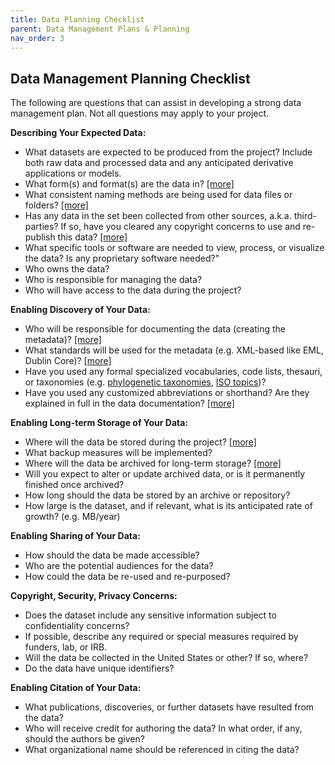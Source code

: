 ```yaml
---
title: Data Planning Checklist
parent: Data Management Plans & Planning
nav_order: 3
---
```


## Data Management Planning Checklist

The following are questions that can assist in developing a strong data
 management plan. Not all questions may apply to your project.

**Describing Your Expected Data:**

- What datasets are expected to be produced from the project? Include both raw
 data and processed data and any anticipated derivative applications or models.
- What form(s) and format(s) are the data in? [\[more\]](#formats)
- What consistent naming methods are being used for data files or folders?
 [\[more\]](#naming)
- Has any data in the set been collected from other sources, a.k.a.
 third-parties? If so, have you cleared any copyright concerns to use and
  re-publish this data? [\[more\]](#copyright_ip)
- What specific tools or software are needed to view, process, or visualize
 the data? Is any proprietary software needed?"
- Who owns the data?
- Who is responsible for managing the data?
- Who will have access to the data during the project?

**Enabling Discovery of Your Data:**

- Who will be responsible for documenting the data (creating the metadata)?
 [\[more\]](#metadata)
- What standards will be used for the metadata (e.g. XML-based like EML,
 Dublin Core)? [\[more\]](#standards)
- Have you used any formal specialized vocabularies, code lists, thesauri, or taxonomies (e.g. [phylogenetic taxonomies](http://www.ncbi.nlm.nih.gov/Taxonomy/taxonomyhome.html/index.cgi?chapter=resources),
 [ISO topics](https://marinemetadata.org/references/isotopics))?
- Have you used any customized abbreviations or shorthand? Are they explained
 in full in the data documentation? [\[more\]](#bestpractices)

**Enabling Long-term Storage of Your Data:**

- Where will the data be stored during the project? [\[more\]](#storing)
- What backup measures will be implemented?
- Where will the data be archived for long-term storage? [\[more\]](#depositing)
- Will you expect to alter or update archived data, or is it permanently
 finished once archived?
- How long should the data be stored by an archive or repository?
- How large is the dataset, and if relevant, what is its anticipated rate of
 growth? (e.g. MB/year)

**Enabling Sharing of Your Data:**

- How should the data be made accessible?
- Who are the potential audiences for the data?
- How could the data be re-used and re-purposed?

**Copyright, Security, Privacy Concerns:**

- Does the dataset include any sensitive information subject to confidentiality
 concerns?
- If possible, describe any required or special measures required by funders,
 lab, or IRB.
- Will the data be collected in the United States or other? If so, where?
- Do the data have unique identifiers?

**Enabling Citation of Your Data:**

- What publications, discoveries, or further datasets have resulted from the
 data?
- Who will receive credit for authoring the data? In what order, if any, should
 the authors be given?
- What organizational name should be referenced in citing the data?
